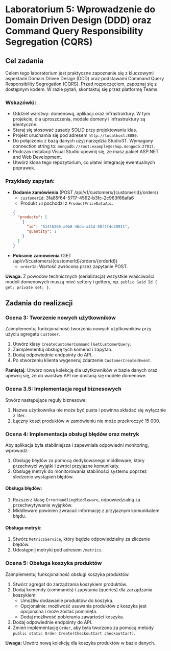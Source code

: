 # Laboratorium 5: Wprowadzenie do Domain Driven Design (DDD) oraz Command Query Responsibility Segregation (CQRS)

## Cel zadania
Celem tego laboratorium jest praktyczne zapoznanie się z kluczowymi aspektami Domain Driven Design (DDD) oraz podstawami Command Query Responsibility Segregation (CQRS). Przed rozpoczęciem, zapoznaj się z dostępnym kodem. W razie pytań, skontaktuj się przez platformę Teams.

### Wskazówki:
- Oddziel warstwy: domenową, aplikacji oraz infrastruktury. W tym projekcie, dla uproszczenia, modele domeny i infrastruktury są identyczne.
- Staraj się stosować zasady SOLID przy projektowaniu klas.
- Projekt uruchamia się pod adresem `http://localhost:8080`.
- Do połączenia z bazą danych użyj narzędzia Studio3T. Wymagany connection string to: `mongodb://root:example@eshop.mongodb:27017`.
- Podczas instalacji Visual Studio upewnij się, że masz pakiet ASP.NET and Web Development.
- Utwórz klona tego repozytorium, co ułatwi integrację ewentualnych poprawek.

### Przykłady zapytań:
- **Dodanie zamówienia** (POST /api/v1/customers/{customerId}/orders)
    - `customerId`: 3fa85f64-5717-4562-b3fc-2c963f66afa6
    - Produkt `id` pochodzi z `ProductPriceDataApi`.
    ```json
    {
      "products": [
        {
          "id": "514f6265-a9b8-46da-a31d-50f4f4c20911", 
          "quantity": 1
        }
      ]
    }
    ```
- **Pobranie zamówienia** (GET /api/v1/customers/{customerId}/orders/{orderId})
    - `orderId`: Wartość zwrócona przez zapytanie POST.

**Uwaga:** Z powodów technicznych (serializacja) wszystkie właściwości modeli domenowych muszą mieć settery i gettery, np. `public Guid Id { get; private set; }`.

## Zadania do realizacji

### Ocena 3: Tworzenie nowych użytkowników
Zaimplementuj funkcjonalność tworzenia nowych użytkowników przy użyciu agregatu `Customer`.
1. Utwórz klasy `CreateCustomerCommand` i `GetCustomerQuery`.
2. Zaimplementuj obsługę tych komend i zapytań.
3. Dodaj odpowiednie endpointy do API.
4. Po stworzeniu klienta wygeneruj zdarzenie `CustomerCreatedEvent`.

**Pamiętaj:** Utwórz nową kolekcję dla użytkowników w bazie danych oraz upewnij się, że do warstwy API nie dostaną się modele domenowe.

### Ocena 3.5: Implementacja reguł biznesowych
Stwórz następujące reguły biznesowe:
1. Nazwa użytkownika nie może być pusta i powinna składać się wyłącznie z liter.
2. Łączny koszt produktów w zamówieniu nie może przekroczyć 15 000.

### Ocena 4: Implementacja obsługi błędów oraz metryk
Aby aplikacja była stabilniejsza i zapewniała odpowiedni monitoring, wprowadź:
1. Obsługę błędów za pomocą dedykowanego middleware, który przechwyci wyjątki i zwróci przyjazne komunikaty.
2. Obsługę metryk do monitorowania stabilności systemu poprzez śledzenie wystąpień błędów.

#### Obsługa błędów:
1. Rozszerz klasę `ErrorHandlingMiddleware`, odpowiedzialną za przechwytywanie wyjątków.
2. Middleware powinien zwracać informację z przyjaznym komunikatem błędu.

#### Obsługa metryk:
1. Stwórz `MetricsService`, który będzie odpowiedzialny za zliczanie błędów.
2. Udostępnij metryki pod adresem `/metrics`.

### Ocena 5: Obsługa koszyka produktów
Zaimplementuj funkcjonalność obsługi koszyka produktów.
1. Stwórz agregat do zarządzania koszykiem produktów.
2. Dodaj komendy (commands) i zapytania (queries) dla zarządzania koszykiem:
    - Umożliw dodawanie produktów do koszyka.
    - Opcjonalnie: możliwość usuwania produktów z koszyka jest opcjonalna i może zostać pominięta.
    - Dodaj możliwość pobierania zawartości koszyka.
3. Dodaj odpowiednie endpointy do API.
4. Zmień implementację `Order`, aby była tworzona za pomocą metody `public static Order Create(CheckoutCart checkoutCart)`.

**Uwaga:** Utwórz nową kolekcję dla koszyka produktów w bazie danych.
